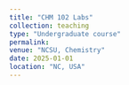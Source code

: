 ```yaml
---
title: "CHM 102 Labs"
collection: teaching
type: "Undergraduate course"
permalink:
venue: "NCSU, Chemistry"
date: 2025-01-01
location: "NC, USA"
---
```



